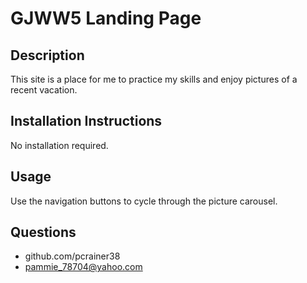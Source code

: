 # GJWW5 Landing Page
 
  ## Description 
  
  This site is a place for me to practice my skills and enjoy pictures of a recent vacation.

  ## Installation Instructions 
  
  No installation required. 
  
  ## Usage 
 
  Use the navigation buttons to cycle through the picture carousel.

  ## Questions
  
  - github.com/pcrainer38
  - pammie_78704@yahoo.com

